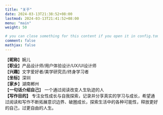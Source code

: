 ```yaml
---
title: "关于"
date: 2024-03-13T21:38:52+08:00
lastmod: 2024-03-13T21:41:52+08:00
menu: "main"
weight: 50

# you can close something for this content if you open it in config.toml.
comment: false
mathjax: false
---
```


【**昵称**】婉儿  
【**职业**】产品设计师/用户体验设计/UX/UI设计师  
【**兴趣**】文字爱好者/美学研究员/终身学习者  
【**坐标**】深圳  
【**家乡**】湖南郴州  
【**一句话介绍自己**】
一个通过阅读改变人生轨迹的人  
**【写作目的】**
专注女性成长与自我探索，记录并分享真实的学习与成长，希望通过阅读和写作不断拓展意识边界、破圈成长，探索生活中的各种可能性，释放更好的自己，过更自由的人生。
